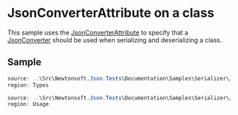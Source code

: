 ﻿# JsonConverterAttribute on a class

This sample uses the [JsonConverterAttribute](/api/newtonsoft/json/jsonconverterattribute/) to specify that a [JsonConverter](/api/newtonsoft/json/jsonconverter/) should be used when serializing and deserializing a class.

## Sample

```csharp Types
source: ..\Src\Newtonsoft.Json.Tests\Documentation\Samples\Serializer\JsonConverterAttributeClass.cs
region: Types
```

```csharp Usage
source: ..\Src\Newtonsoft.Json.Tests\Documentation\Samples\Serializer\JsonConverterAttributeClass.cs
region: Usage
```
